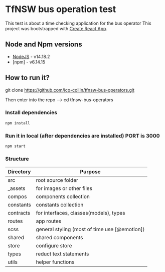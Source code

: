 # TfNSW bus operation test

This test is about a time checking application for the bus operator
This project was bootstrapped with [Create React App](https://github.com/facebook/create-react-app).
## Node and Npm versions
- [NodeJS](https://nodejs.org/) - v14.18.2
- [npm] - v6.14.15
## How to run it?

git clone https://github.com/ico-collin/tfnsw-bus-operators.git

Then enter into the repo --> cd tfnsw-bus-operators

### Install dependencies
```
npm install
```
### Run it in local (after dependencies are installed) PORT is 3000
```
npm start
```

### Structure

| Directory | Purpose |
| ----------- | ----------- |
| src | root source folder |
| _assets | for images or other files |
| compos | components collection |
| constants | constants collection |
| contracts | for interfaces, classes(models), types |
| routes | app routes |
| scss | general styling (most of time use [@emotion]) |
| shared | shared components |
| store | configure store |
| types | reduct text statements |
| utils | helper functions |
